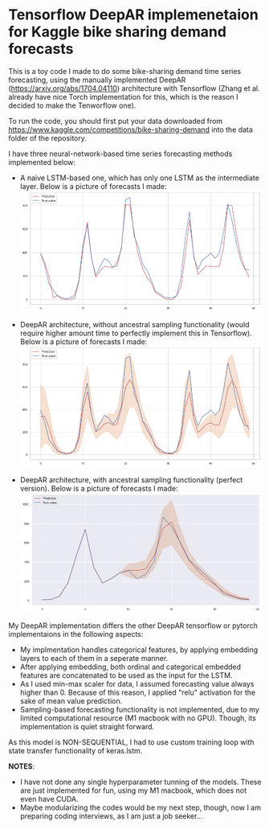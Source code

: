 # Tensorflow DeepAR implemenetaion for Kaggle bike sharing demand forecasts

This is a toy code I made to do some bike-sharing demand time series forecasting, using the manually implemented DeepAR (https://arxiv.org/abs/1704.04110) architecture with Tensorflow (Zhang et al. already have nice Torch implementation for this, which is the reason I decided to make the Tenworflow one).

To run the code, you should first put your data downloaded from https://www.kaggle.com/competitions/bike-sharing-demand into the data folder of the repository.

I have three neural-network-based time series forecasting methods implemented below:

* A naive LSTM-based one, which has only one LSTM as the intermediate layer. Below is a picture of forecasts I made:
![LSTM result](lstm.png?raw=true "LSTM forecasting picture")

* DeepAR architecture, without ancestral sampling functionality (would require higher amount time to perfectly implement this in Tensorflow). Below is a picture of forecasts I made:
![DeepAR result](deepar.png?raw=true "DeepAR-pseudo forecasting picture")

* DeepAR architecture, with ancestral sampling functionality (perfect version). Below is a picture of forecasts I made:
![DeepARperfect result](deepar_perfect.png?raw=true "DeepAR forecasting picture")

My DeepAR implementation differs the other DeepAR tensorflow or pytorch implementaions in the following aspects:
* My implmentation handles categorical features, by applying embedding layers to each of them in a seperate manner.
* After applying embedding, both ordinal and categorical embedded features are concatenated to be used as the input for the LSTM.
* As I used min-max scaler for data, I assumed forecasting value always higher than 0. Because of this reason, I applied "relu" activation for the sake of mean value prediction.
* Sampling-based forecasting functionality is not implemented, due to my limited computational resource (M1 macbook with no GPU). Though, its implementation is quiet straight forward.

As this model is NON-SEQUENTIAL, I had to use custom training loop with state transfer functionality of keras.lstm.

**NOTES**: 
* I have not done any single hyperparameter tunning of the models. These are just implemented for fun, using my M1 macbook, which does not even have CUDA.
* Maybe modularizing the codes would be my next step, though, now I am preparing coding interviews, as I am just a job seeker...
